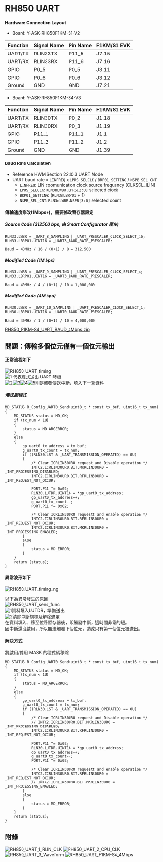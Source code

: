 RH850 UART
==========

#### Hardware Connection Layout

* Board: Y-ASK-RH850F1KM-S1-V2

Function    | Signal Name| Pin Name  | F1KM/S1 EVK
------------|------------|-----------|-----------
UART/TX     | RLIN33TX   | P11_5     | J7.15
UART/RX     | RLIN33RX   | P11_6     | J7.16
GPIO        | P0_5       | P0_5      | J3.11
GPIO        | P0_6       | P0_6      | J3.12
Ground      | GND        | GND       | J7.21

* Board: Y-ASK-RH850F1KM-S4-V3

Function    | Signal Name| Pin Name  | F1KM/S1 EVK
------------|------------|-----------|-----------
UART/TX     | RLIN30TX   | P0_2      | J1.18
UART/RX     | RLIN30RX   | P0_3      | J1.19
GPIO        | P11_1      | P11_1     | J1.1
GPIO        | P11_2      | P11_2     | J1.2
Ground      | GND        | GND       | J1.39


#### Baud Rate Calculation
* Reference HWM Section 22.10.3  UART Mode
* UART baud rate = `LINFREQ` x `LPRS_SELCLK` / `BRP01_SETTING` / `NSPB_SEL_CNT`
    - `LINFREQ`: LIN coomunication clock source frequency (CLKSCL_ILIN)
    - `LPRS_SELCLK`: `RLN3nLWBR.LPRS[2:0]` selected clock
    - `BRP01_SETTING`: (`RLN3nLBRP01` + 1)
    - `NSPB_SEL_CNT`: `RLN3nLWBR.NSPB[3:0]` selected count

#### 傳輸速度修改(1Mbps+)，需要修改暫存器設定

##### Source Code (312500 bps, 由 Smart Configurator 產生)

    RLN33.LWBR = _UART_8_SAMPLING | _UART_PRESCALER_CLOCK_SELECT_16;
    RLN33.LBRP01.UINT16 = _UART3_BAUD_RATE_PRESCALER;

    Baud = 40MHz / 16 / (0+1) / 8 = 312,500

##### Modified Code (1M bps)

    RLN33.LWBR = _UART_9_SAMPLING | _UART_PRESCALER_CLOCK_SELECT_4;
    RLN33.LBRP01.UINT16 = _UART3_BAUD_RATE_PRESCALER;

    Baud = 40MHz / 4 / (0+1) / 10 = 1,000,000

##### Modified Code (4M bps)

    RLN30.LWBR = _UART_10_SAMPLING | _UART_PRESCALER_CLOCK_SELECT_1;
    RLN30.LBRP01.UINT16 = _UART0_BAUD_RATE_PRESCALER;

    Baud = 40MHz / 1 / (0+1) / 10 = 4,000,000
[RH850_F1KM-S4_UART_BAUD_4Mbps.zip](code/RH850_F1KM-S4_UART_BAUD_4Mbps.zip)

## 問題：傳輸多個位元僅有一個位元輸出
#### 正常流程如下
![RH850_UART_timing](attach/RH850_UART_timing.jpg)   
![1](attach/1.gif) 代表程式送出 UART 時機  
![2](attach/2.gif)![3](attach/3.gif)![4](attach/4.gif)![5](attach/5.gif)則是觸發傳送中斷，填入下一筆資料

##### 傳送副程式

    MD_STATUS R_Config_UART0_Send(uint8_t * const tx_buf, uint16_t tx_num)
    {
        MD_STATUS status = MD_OK;
        if (tx_num < 1U)
        {
            status = MD_ARGERROR;
        }
        else
        {
            gp_uart0_tx_address = tx_buf;
            g_uart0_tx_count = tx_num;
            if ((RLN30.LST & _UART_TRANSMISSION_OPERATED) == 0U)
            {
                /* Clear ICRLIN30UR0 request and Disable operation */
                INTC2.ICRLIN30UR0.BIT.MKRLIN30UR0 = _INT_PROCESSING_DISABLED;
                INTC2.ICRLIN30UR0.BIT.RFRLIN30UR0 = _INT_REQUEST_NOT_OCCUR;
                
                PORT.P11 ^= 0x02;
                RLN30.LUTDR.UINT16 = *gp_uart0_tx_address;
                gp_uart0_tx_address++;
                g_uart0_tx_count--;
                PORT.P11 ^= 0x02;

                /* Clear ICRLIN30UR0 requestt and enable operation */
                INTC2.ICRLIN30UR0.BIT.RFRLIN30UR0 = _INT_REQUEST_NOT_OCCUR;
                INTC2.ICRLIN30UR0.BIT.MKRLIN30UR0 = _INT_PROCESSING_ENABLED;
            }
            else
            {
                status = MD_ERROR;
            }
        }
        return (status);
    }

#### 異常波形如下
![RH850_UART_timing_ng](attach/RH850_UART_timing_ng.jpg)   


以下為異常發生的原因   
![RH850_UART_send_func](attach/RH850_UART_send_func.png)   
![1](attach/1.gif)資料填入LUTDR，準備送出   
![2](attach/2.gif)清除中斷旗標及解除遮罩   
在資料填入、移至位移暫存器後，即觸發中斷，這時間非常的短。   
因中斷還沒啟用，所以無法觸發下個位元，造成只有第一個位元被送出。

#### 解決方式
將啟用/停用 MASK 的程式碼移除

    MD_STATUS R_Config_UART0_Send(uint8_t * const tx_buf, uint16_t tx_num)
    {
        MD_STATUS status = MD_OK;
        if (tx_num < 1U)
        {
            status = MD_ARGERROR;
        }
        else
        {
            gp_uart0_tx_address = tx_buf;
            g_uart0_tx_count = tx_num;
            if ((RLN30.LST & _UART_TRANSMISSION_OPERATED) == 0U)
            {
                /* Clear ICRLIN30UR0 request and Disable operation */
                // INTC2.ICRLIN30UR0.BIT.MKRLIN30UR0 = _INT_PROCESSING_DISABLED;
                INTC2.ICRLIN30UR0.BIT.RFRLIN30UR0 = _INT_REQUEST_NOT_OCCUR;
    
                PORT.P11 ^= 0x02;
                RLN30.LUTDR.UINT16 = *gp_uart0_tx_address;
                gp_uart0_tx_address++;
                g_uart0_tx_count--;
                PORT.P11 ^= 0x02;
    
                /* Clear ICRLIN30UR0 requestt and enable operation */
                INTC2.ICRLIN30UR0.BIT.RFRLIN30UR0 = _INT_REQUEST_NOT_OCCUR;
                // INTC2.ICRLIN30UR0.BIT.MKRLIN30UR0 = _INT_PROCESSING_ENABLED;
            }
            else
            {
                status = MD_ERROR;
            }
        }
        return (status);
    }


## 附錄
![RH850_UART_1_RLIN_CLK](attach/RH850_UART_1_RLIN_CLK.png)
![RH850_UART_2_CPU_CLK](attach/RH850_UART_2_CPU_CLK.png)
![RH850_UART_3_Waveform](attach/RH850_UART_3_Waveform.jpg)
![RH850_UART_F1KM-S4_4Mbps](attach/RH850_UART_F1KM-S4_4Mbps.png)
